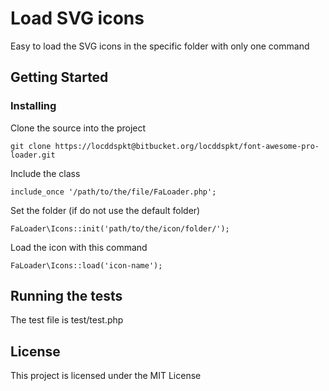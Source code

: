 # Load SVG icons

Easy to load the SVG icons in the specific folder with only one command

## Getting Started

### Installing

Clone the source into the project

```
git clone https://locddspkt@bitbucket.org/locddspkt/font-awesome-pro-loader.git
```

Include the class

```
include_once '/path/to/the/file/FaLoader.php';
```

Set the folder (if do not use the default folder)

```
FaLoader\Icons::init('path/to/the/icon/folder/');
```

Load the icon with this command

```
FaLoader\Icons::load('icon-name');
```

## Running the tests

The test file is test/test.php

## License

This project is licensed under the MIT License
